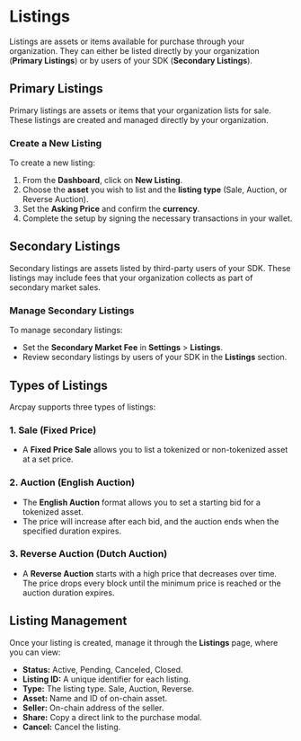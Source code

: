 # Listings

Listings are assets or items available for purchase through your organization. They can either be listed directly by your organization (**Primary Listings**) or by users of your SDK (**Secondary Listings**).

## Primary Listings

Primary listings are assets or items that your organization lists for sale. These listings are created and managed directly by your organization.

### Create a New Listing

To create a new listing:

1. From the **Dashboard**, click on **New Listing**.
2. Choose the **asset** you wish to list and the **listing type** (Sale, Auction, or Reverse Auction).
3. Set the **Asking Price** and confirm the **currency**.
4. Complete the setup by signing the necessary transactions in your wallet.

## Secondary Listings

Secondary listings are assets listed by third-party users of your SDK. These listings may include fees that your organization collects as part of secondary market sales.

### Manage Secondary Listings

To manage secondary listings:

- Set the **Secondary Market Fee** in **Settings** > **Listings**.
- Review secondary listings by users of your SDK in the **Listings** section.

## Types of Listings

Arcpay supports three types of listings:

### 1\. Sale (Fixed Price)

- A **Fixed Price Sale** allows you to list a tokenized or non-tokenized asset at a set price.
  
### 2\. Auction (English Auction)

- The **English Auction** format allows you to set a starting bid for a tokenized asset.
- The price will increase after each bid, and the auction ends when the specified duration expires.

### 3\. Reverse Auction (Dutch Auction)

- A **Reverse Auction** starts with a high price that decreases over time. The price drops every block until the minimum price is reached or the auction duration expires.

## Listing Management

Once your listing is created, manage it through the **Listings** page, where you can view:

- **Status:** Active, Pending, Canceled, Closed.
- **Listing ID:** A unique identifier for each listing.
- **Type:** The listing type. Sale, Auction, Reverse.
- **Asset:** Name and ID of on-chain asset.
- **Seller:** On-chain address of the seller.
- **Share:** Copy a direct link to the purchase modal.
- **Cancel:** Cancel the listing.
